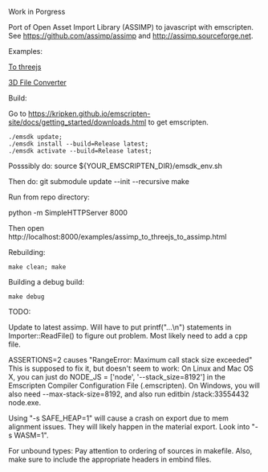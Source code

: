 Work in Porgress

Port of Open Asset Import Library (ASSIMP) to javascript with emscripten.
See https://github.com/assimp/assimp and http://assimp.sourceforge.net.

Examples:

[To threejs](https://clinthidinger.github.io/assimp.js/examples//assimp_to_threejs_to_assimp.html)

[3D File Converter](https://clinthidinger.github.io/assimp.js/examples/assimp_scene_converter.html)

Build:

Go to https://kripken.github.io/emscripten-site/docs/getting_started/downloads.html to get emscripten.

	./emsdk update;
	./emsdk install --build=Release latest;
	./emsdk activate --build=Release latest;

Posssibly do:
	source ${YOUR_EMSCRIPTEN_DIR}/emsdk_env.sh

Then do:
	git submodule update --init --recursive
	make


Run from repo directory:

python -m SimpleHTTPServer 8000

Then open http://localhost:8000/examples/assimp_to_threejs_to_assimp.html


Rebuilding:

	make clean; make

Building a debug build:

	make debug


TODO:

Update to latest assimp.  Will have to put printf("...\n") statements in Importer::ReadFile() to figure out problem.  Most likely need to add a cpp file.

ASSERTIONS=2 causes "RangeError: Maximum call stack size exceeded"
This is supposed to fix it, but doesn't seem to work:
On Linux and Mac OS X, you can just do NODE_JS = ['node', '--stack_size=8192'] in the Emscripten Compiler Configuration File (.emscripten). On Windows, you will also need --max-stack-size=8192, and also run editbin /stack:33554432 node.exe.

Using "-s SAFE_HEAP=1" will cause a crash on export due to mem alignment issues.  They will likely happen in the material export.  Look into "-s WASM=1".

For unbound types:
Pay attention to ordering of sources in makefile.  Also, make sure to include the appropriate headers in embind files.

